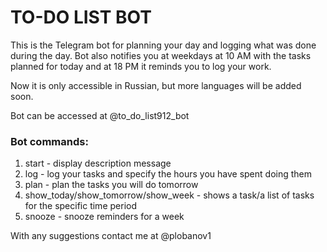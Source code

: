 # TO-DO LIST BOT
This is the Telegram bot for planning your day and logging what was done during the day.
Bot also notifies you at weekdays at 10 AM with the tasks planned for today and at 18 PM it reminds you to log your work.

Now it is only accessible in Russian, but more languages will be added soon.

Bot can be accessed at @to_do_list912_bot

### Bot commands:
1. start - display description message
2. log - log your tasks and specify the hours you have spent doing them
3. plan - plan the tasks you will do tomorrow
4. show_today/show_tomorrow/show_week - shows a task/a list of tasks for the specific time period
5. snooze - snooze reminders for a week

With any suggestions contact me at @plobanov1